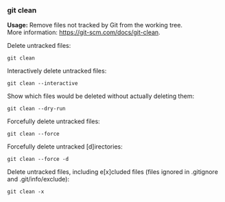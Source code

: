 ### git clean

**Usage:** Remove files not tracked by Git from the working tree. <br />
More information: https://git-scm.com/docs/git-clean. <br />

Delete untracked files:

```
git clean
```

Interactively delete untracked files:

```
git clean --interactive
```

Show which files would be deleted without actually deleting them:

```
git clean --dry-run
```

Forcefully delete untracked files:

```
git clean --force
```

Forcefully delete untracked [d]irectories:

```
git clean --force -d
```

Delete untracked files, including e[x]cluded files (files ignored in .gitignore and .git/info/exclude):

```
git clean -x
```
